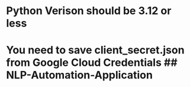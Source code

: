 # Python Verison should be 3.12 or less #
# You need to save client_secret.json from Google Cloud Credentials ## NLP-Automation-Application
